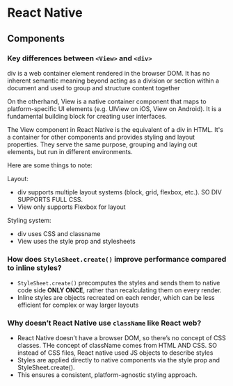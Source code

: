 # React Native

## Components

### Key differences between `<View>` and `<div>`

div is a web container element rendered in the browser DOM. It has no inherent semantic meaning beyond acting as a division or section within a document and used to group and structure content together

On the otherhand, View is a native container component that maps to platform-specific UI elements (e.g. UIView on iOS, View on Android). It is a fundamental building block for creating user interfaces.

The View component in React Native is the equivalent of a div in HTML. It's a container for other components and provides styling and layout properties. They serve the same purpose, grouping and laying out elements,  but run in different environments.

Here are some things to note:

Layout:

- div supports multiple layout systems (block, grid, flexbox, etc.). SO DIV SUPPORTS FULL CSS.
- View only supports Flexbox for layout

Styling system:

- div uses CSS and classname
- View uses the style prop and stylesheets

### How does `StyleSheet.create()` improve performance compared to inline styles?

- `StyleSheet.create()` precomputes the styles and sends them to native code side **ONLY ONCE**, rather than recalculating them on every render.  
- Inline styles are objects recreated on each render, which can be less efficient for complex or way larger layouts

### Why doesn’t React Native use `className` like React web?

- React Native doesn’t have a browser DOM, so there’s no concept of CSS classes. THe concept of className comes from HTML AND CSS. SO instead of CSS files, React native used JS objects to describe styles  
- Styles are applied directly to native components via the style prop and StyleSheet.create().  
- This ensures a consistent, platform-agnostic styling approach.
